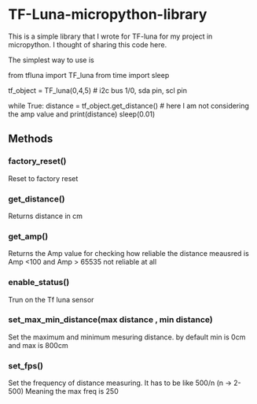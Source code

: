 # TF-Luna-micropython-library

This is a simple library that I wrote for TF-luna for my project in micropython.
I thought of sharing this code here.



The simplest way to use is

from tfluna import TF_luna
from time import sleep

tf_object = TF_luna(0,4,5)    # i2c bus 1/0, sda pin, scl pin


while True:
  distance = tf_object.get_distance()   # here I am not considering the amp value and 
  print(distance)
  sleep(0.01)





## Methods 

### factory_reset()
Reset to factory reset

### get_distance()
Returns distance in cm

### get_amp()
Returns the Amp value for checking how reliable the distance meausred is 
Amp <100 and Amp > 65535 not reliable at all

### enable_status()
Trun on the Tf luna sensor

### set_max_min_distance(max distance , min distance)
Set the maximum and minimum mesuring distance.
by default min is 0cm and max is 800cm 


### set_fps()
Set the frequency of distance measuring. It has to be like 500/n (n -> 2-500)
Meaning the max freq is 250


